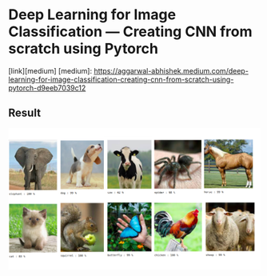 # Deep Learning for Image Classification — Creating CNN from scratch using Pytorch

[link][medium]
[medium]: https://aggarwal-abhishek.medium.com/deep-learning-for-image-classification-creating-cnn-from-scratch-using-pytorch-d9eeb7039c12

## Result
![Result](CNN_Result.png)



